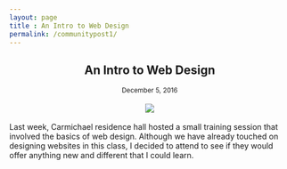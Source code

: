 ```yaml
---
layout: page
title : An Intro to Web Design
permalink: /communitypost1/
---
```

<center><h2><b>An Intro to Web Design</b></h2>
<small> December 5, 2016</small>
</center>
<br>
<div style="text-align:center"><img src ="https://66.media.tumblr.com/c0a2d9c81a2f431e2b00e8453adf834f/tumblr_ofbopjaU1j1tpp2lco1_540.gif"/></div>
<br>
Last week, Carmichael residence hall hosted a small training session that involved the basics of web design. Although we have already touched on designing websites in this class, I decided to attend to see if they would offer anything new and different that I could learn. 